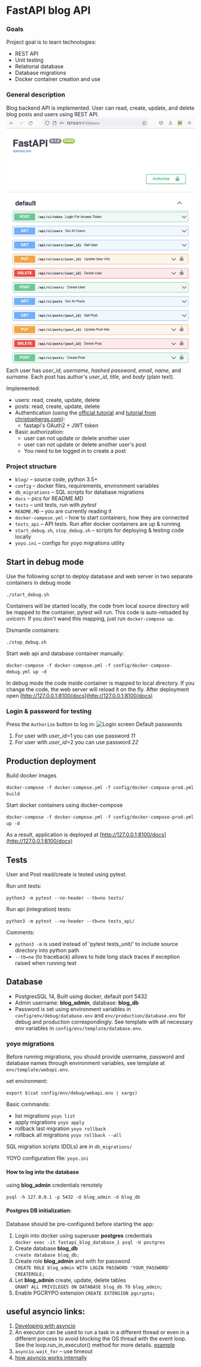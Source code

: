 # FastAPI blog API
### Goals
Project goal is to learn technologies:
* REST API
* Unit testing
* Relational database
* Database migrations
* Docker container creation and use

### General description
Blog backend API is implemented.
User can read, create, update, and delete blog posts and users using REST API.
![API screenshot](docs/api_screen.png "screenshot of API docs generated by FastAPI")
Each user has *user_id*, *username*, *hashed password*, *email*, *name*, and *surname*. Each post has author's *user_id*, *title*, and *body* (plain text).

Implemented:
* users: read, create, update, delete
* posts: read, create, update, delete
* Authentication (using the [official tutorial](https://fastapi.tiangolo.com/tutorial/security/oauth2-jwt/)
and [tutorial from christophergs.com](https://christophergs.com/tutorials/ultimate-fastapi-tutorial-pt-10-auth-jwt/)):
  * fastapi's OAuth2 + JWT token
* Basic authorization:
  * user can not update or delete another user
  * user can not update or delete another user's post
  * You need to be logged in to create a post

### Project structure

* ```blog/``` – source code, python 3.5+ 
* ```config``` – docker files, requirements, environment variables
* ```db_migrations``` – SQL scripts for database migrations
* ```docs``` – pics for README.MD
* ```tests``` – unit tests, run with *pytest*
* ```README.MD``` – you are currently reading it
* ```docker-compose.yml``` – how to start containers, how they are connected
* ```tests_api``` – API tests. Run after docker containers are up & running
* ```start_debug.sh```, ```stop_debug.sh``` – scripts for deploying & testing code locally
* ```yoyo.ini``` – configs for yoyo migrations utility

## Start in debug mode
Use the following script to deploy database and web server in two separate containers in debug mode

```./start_debug.sh```

Containers will be started locally, the code from local source directory will be mapped to the container, pytest will run.
This code is auto-reloaded by uvicorn.
If you don't wand this mapping, just run ```docker-compose up```.

Dismantle containers:

```./stop_debug.sh```

Start web api and database container manually:

```docker-compose -f docker-compose.yml -f config/docker-compose-debug.yml up -d```

In debug mode the code inside container is mapped to local directory.
If you change the code, the web server will reload it on the fly.
After deployment open [http://127.0.0.1:8100/docs](http://127.0.0.1:8100/docs)

### Login & password for testing
Press the ``Authorize`` button to log in:
![Login screen](docs/authentication_screen.png "Press the ``Authorize`` button to log in")
Default passwords
1. For user with *user_id*=1 you can use password *11*
2. For user with *user_id*=2 you can use password *22*


## Production deployment

Build docker images

```docker-compose -f docker-compose.yml -f config/docker-compose-prod.yml build```

Start docker containers using docker-compose

```docker-compose -f docker-compose.yml -f config/docker-compose-prod.yml up -d```

As a result, application is deployed at [http://127.0.0.1:8100/docs](http://127.0.0.1:8100/docs)

## Tests

User and Post read/create is tested using pytest.

Run unit tests:

```python3 -m pytest --no-header --tb=no tests/```

Run api (integration) tests:

```python3 -m pytest --no-header --tb=no tests_api/```

Comments:
* ```python3 -m``` is used instead of 'pytest tests_unit/' to include source directory into python path
* ```--tb=no```  (to traceback) allows to hide long stack traces if exception raised when running test

## Database

* PostgresSQL 14, Built using docker, default port 5432
* Admin username: **blog_admin**, database: **blog_db** 
* Password is set using environment variables in ```config/env/debug/database.env``` and ```env/production/database.env``` for debug and production correspondingly.
See template with all necessary env variables in ```config/env/template/database.env```. 

### yoyo migrations

Before running migrations, you should provide username, password and database names through environment variables, see template at ```env/template/webapi.env```.

set environment:

```export $(cat config/env/debug/webapi.env | xargs)```

Basic commands:
* list migrations ```yoyo list```
* apply migrations ```yoyo apply```
* rollback last migration ```yoyo rollback```
* rollback all migrations ```yoyo rollback --all```

SQL migration scripts (DDLs) are in ```db_migrations/```

YOYO configuration file: ``yoyo.ini``

#### How to log into the database
using **blog_admin** credentials remotely

``psql -h 127.0.0.1 -p 5432 -U blog_admin -d blog_db``

#### Postgres DB initialization:
Database should be pre-configured before starting the app:
1. Login into docker using superuser **postgres** credentials  
```docker exec -it fastapi_blog_database_1 psql -U postgres```
2. Create database **blog_db**  
```create database blog_db;```<br/>
3. Create role **blog_admin** and with for password  
```CREATE ROLE blog_admin WITH LOGIN PASSWORD 'YOUR_PASSWORD' CREATEROLE;```
4. Let **blog_admin** create, update, delete tables   
```GRANT ALL PRIVILEGES ON DATABASE blog_db TO blog_admin;```
5. Enable PGCRYPO extension
```CREATE EXTENSION pgcrypto;```

## useful asyncio links:
1. [Developing with asyncio](https://docs.python.org/3/library/asyncio-dev.html#developing-with-asyncio)
2. An executor can be used to run a task in a different thread or even in a different process to avoid blocking the OS thread with the event loop. See the loop.run_in_executor() method for more details.
[example](https://docs.python.org/3/library/asyncio-eventloop.html#asyncio.loop.run_in_executor)
3. ```asyncio.wait_for``` – use timeout
4. [how asyncio works internally](https://tenthousandmeters.com/blog/python-behind-the-scenes-12-how-asyncawait-works-in-python/)